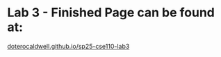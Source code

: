 # Lab 3 - Finished Page can be found at:

[doterocaldwell.github.io/sp25-cse110-lab3](doterocaldwell.github.io/sp25-cse110-lab3)
